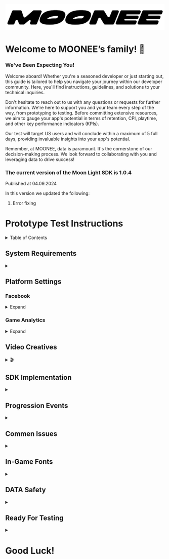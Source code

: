 &nbsp;&nbsp;&nbsp;&nbsp;&nbsp;&nbsp;&nbsp;&nbsp;&nbsp;&nbsp;&nbsp;&nbsp;&nbsp;&nbsp;&nbsp;&nbsp;&nbsp;&nbsp;&nbsp;&nbsp;&nbsp;&nbsp;&nbsp;&nbsp;&nbsp;&nbsp;&nbsp;&nbsp;&nbsp;&nbsp;&nbsp;&nbsp;&nbsp;&nbsp;&nbsp;&nbsp;&nbsp;&nbsp;&nbsp;&nbsp;&nbsp;&nbsp;&nbsp;&nbsp;&nbsp;&nbsp;&nbsp;&nbsp;&nbsp;&nbsp;&nbsp;&nbsp;&nbsp;&nbsp;&nbsp;&nbsp;&nbsp;&nbsp;&nbsp;&nbsp;&nbsp;&nbsp;&nbsp;&nbsp;&nbsp;&nbsp;&nbsp;&nbsp;&nbsp;&nbsp;&nbsp;&nbsp;&nbsp;&nbsp;&nbsp;&nbsp;&nbsp;&nbsp;&nbsp;&nbsp;&nbsp;&nbsp;&nbsp;&nbsp;&nbsp;&nbsp;&nbsp;&nbsp;&nbsp;&nbsp;&nbsp;&nbsp;&nbsp;&nbsp;&nbsp;&nbsp;&nbsp;&nbsp;&nbsp;&nbsp;&nbsp;&nbsp;&nbsp;&nbsp;&nbsp;&nbsp;&nbsp;&nbsp;&nbsp;&nbsp;&nbsp;&nbsp;&nbsp;&nbsp;&nbsp;&nbsp;&nbsp;&nbsp;&nbsp;&nbsp;&nbsp;&nbsp;&nbsp;&nbsp;&nbsp;&nbsp;&nbsp;&nbsp;&nbsp;&nbsp;&nbsp;&nbsp;&nbsp;&nbsp;&nbsp;&nbsp;&nbsp;&nbsp;&nbsp;&nbsp;&nbsp;&nbsp;&nbsp;&nbsp;&nbsp;&nbsp;&nbsp;&nbsp;&nbsp;&nbsp;&nbsp;&nbsp;&nbsp;&nbsp;&nbsp;&nbsp;&nbsp;&nbsp;&nbsp;&nbsp;&nbsp;&nbsp;&nbsp;&nbsp;&nbsp;&nbsp;&nbsp;&nbsp;&nbsp;&nbsp;&nbsp;&nbsp;&nbsp;&nbsp;&nbsp;&nbsp;&nbsp;&nbsp;&nbsp;&nbsp;&nbsp;&nbsp;&nbsp;&nbsp;&nbsp;&nbsp;&nbsp;&nbsp;&nbsp;&nbsp;&nbsp;&nbsp;&nbsp;&nbsp;&nbsp;&nbsp;&nbsp;&nbsp;&nbsp;
![LOGO](images/logoOutline.png) 

# Welcome to MOONEE’s family! 🚀
### We've Been Expecting You!
Welcome aboard! Whether you're a seasoned developer or just starting out, this guide is tailored to help you navigate your journey within our developer community. Here, you'll find instructions, guidelines, and solutions to your technical inquiries.

Don't hesitate to reach out to us with any questions or requests for further information. We're here to support you and your team every step of the way, from prototyping to testing. Before committing extensive resources, we aim to gauge your app's potential in terms of retention, CPI, playtime, and other key performance indicators (KPIs).

Our test will target US users and will conclude within a maximum of 5 full days, providing invaluable insights into your app's potential.

Remember, at MOONEE, data is paramount. It's the cornerstone of our decision-making process. We look forward to collaborating with you and leveraging data to drive success!


### The current version of the Moon Light SDK is 1.0.4
Published at 04.09.2024

In this version we updated the following:  
1. Error fixing


# Prototype Test Instructions

<details>
  <summary>Table of Contents</summary>
  
  1. [System Requirements](#system-requirements)
  2. [Platform Settings](#platform-settings)  
    A. [Facebook](#facebook)  
    B. [Game Analytics](#game-analytics)  
  5. [Video Creatives](#video-creatives)
  6. [SDK Implementation](#sdk-implementation)
  7. [Progression Events](#progression-events)
  8. [Commen Issues](#commen-issues)
  9. [In-Game Fonts](#in-game-fonts)
  10. [DATA Safety](#data-safety)  
      A. [Android](#android)  
      B. [iOS](#ios)  
      C. [Facebbok Data Checkup](#facebbok-data-checkup)  
  11. [Ready For Testing](#ready-for-testing)
</details>

## System Requirements
<details>
  <summary></summary>
  
  - Unity Editor 2022 or higher (2022 LTS version)
  - Android:
    - Minimum SDK: Lollipop 5.0 (API 22)
    - Scripting backend: IL2CPP
  - iOS:
    - Target minimum iOS Version: 13.0
    - Scripting backend: IL2CPP
  - Xcode should be the most updated
  - 
</details>

## Platform Settings

  ### Facebook
  <details>
    <summary>Expand</summary>

#### 1: Sign in the [Facebook UI](https://developers.facebook.com/apps)

#### 2: Create an app
Press "Create app"  
![FB_CreateApp](images/FB_CreateApp.png)    
The following manual by Meta explains how to create an app: [Manual](https://developers.facebook.com/docs/development/create-an-app/)

#### 3: Use cases:
When asked "What do you want your app to do?" Choose "other"  
![FB_Other](images/FB_Other.png)  

#### 4: App details: 
Choose "Consumer" 
![FB_Consumer](images/FB_Consumer.png)

#### 5: Create a valid privacy policy and User data deletion

  A. Create Privacy policy on: [this link](https://app-privacy-policy-generator.firebaseapp.com/)  
  B. After creating, download it and open it on Google Docs.  
  C. Under "File" choose "Publish to the web" and it will create you a Privacy Policy link.  
  D. Go to "App Setting / Basic" 
  D. Insert the created link on Both privacy policy and User data deletion sections, and choose the needed Category and Sub-Category (Hyper Casual, Hybrid etc.).
![FB_Privacy](images/FB_Privacy.png)

#### 6: Choose and add your platform

  A. Go to "App Setting / Basic"
  B. Scroll to the bottom 
  C. See "+ Add Platform"
  D. Android: fill the package name (it’s the bundle),
  E. iOS: fill App’s ID and Bundle ID.  
  F. Other sections or to confirm ownership are not mandatory so don’t worry about it!  
  G. Click “Save Changes”.
   ![FBaddPlatform](images/FBaddPlatform.png)
   ![FB_ChooseAndroid](images/FB_ChooseAndroid.png)
   ![FB_ChoosGP](images/FB_ChoosGP.png)

#### 7: Activate your app

Make sure to set the status on the first row to "Live".
![live app](images/liveAppMeta.png)

#### 8: Add Moonee’s Ad Account ID

For us to be able to test your game, we need to connect it to our Ad Account:  
  a. Go to Settings -> Advanced and fill the needed info:  
  b. Scroll down to the section “Advertising Accounts” and insert Moonee’s Ad Account ID:`267507499172466`.
![account](images/AccountID.png)

#### 9: Verify data

You can download + open the app and check on FB Developer main dashboard if you’re seeing data of last date installs.

#### 10: Share IDs in the Slack Channel:
1. Log into the [Meta developer portal.](https://developers.facebook.com/) 
2. Navigate to My Apps in the top right corner.
3. Select the app for which you would like to access your decryption key.
4. Select Settings > Basic.
5. Scroll to the Android section.
6. Look for Install Referrer Decryption Key under the Google Play header.
7. Copy the Install Referrer Decryption Key and the Facebook App ID and share them in the slack channel
![FB_for_devs_decryption_key](images/FB_for_devs_decryption_key.png)

#### 11: Add Moonee members to the meta app:
Accounts:  
1. ruth.adler.2021 OR ruth.a@moonee.io  
2. nadav.k19  OR nadav.k@moonee.io  
3. facundourq.m OR facundo.u@moonee.io  

![FB_add_users](images/FB_add_users.png)


  </details>

  ### Game Analytics 
  <details>
    <summary>Expand</summary>
    
Game Analytics data serves as a crucial tool for determining retention rates and playtime. Progression events are instrumental in this determination, operating within the backend infrastructure. Currently, it's imperative that every level (or minute, particularly in Idle games) incorporates Game Analytics events and Adjust events for optimal tracking and analysis.
The SDK is sending the events automatically to GA from progression events part. If for some reason this is not working, let us know. 
This section is here for cases where you are not using the events methods.

1. Create a Game analytics account and asset using this [link](https://tool.gameanalytics.com/login?redirect=%252F).
2. If your game is level-based, make sure to have the events:
   - Start
   - Complete
   - Fail
3. Make sure to have the level events naming in the format:
   - “Level0001”
   - “Level0002”  
   (Make sure to start from level 0001 and not from 0000)
4. Grant us Admin access to the app on Game Analytics: 
   - Settings -> Users -> Invite users -> for this user erez@moonee.io
  </details>

## Video Creatives

<details>
  <summary>🎬</summary>
Please check all the following points before sending the recordings—it’ll make the process smoother for everyone!
  
  ### 📏 Size Requirements
  - **Resolution:** `1080x1350`
  - **File Format:** `MP4`
  - **Platform Compatibility:** We’re testing on **Facebook**, so ensure that all UI elements and game details are visible and not cut off. Keep file sizes manageable for easy downloading.

  ### 🔊 Sound Guidelines
  - **Music:** Avoid adding background music. We’ll test various music options ourselves, but if you have a preferred track, feel free to send it separately.
  - **Game Sounds:** Include in-game sounds that add satisfaction to gameplay. These tend to improve performance in creatives, so be sure all game sounds are present.

  ### ⏰ Length Preferences
  - **Duration:** Keep videos **above 30 seconds**.
  - **Editing Flexibility:** Although we’ll edit as needed, we prefer full level playthroughs and a variety of content to select from.

  ### 🎮 Content Requirements
  - **Fails & Wins:** Capture both **fail** and **win** moments. Ideally, provide two versions—one highlighting failures and the other victories.
  - **Background:** Use a **green background** if possible, allowing us more flexibility to test variations.
  - **Tutorial Hand:** Include a tutorial hand animation, This helps new users understand the game quickly. [Download file 1](https://github.com/weareMOONEE/Moonee_Test/raw/main/images/Pencil.png?download=1). [Download file 2](https://github.com/weareMOONEE/Moonee_Test/raw/main/images/applepencil-story.png). [Download file 1](https://username.github.io/Moonee_Test/images/Pencil.png)

  - **Gameplay Variety:** Showcase game boosters, upgrades, and different locations. Avoid slow gameplay; highlight exciting moments to keep the content engaging.

  ### 🎥 Recording Tips
  - **Use Unity Recorder:** We recommend using the official **Unity Recorder** package. It captures footage directly from the engine in the required resolutions, eliminating the need for external software. Install it from the **Unity Package Manager** under Unity Registry packages.
  - **Accessing Unity Recorder:**
    - Go to **Window > General > Recorder > Recorder Window**:
      ![recorderWindow](images/recorderWindow.png)
      ![recorderWindow](images/recordNew.png)
  - **Setup Steps:**
    - Click **Add Recorder** – choose **Movie Sequence** and remove any **Image Sequence**.
    - Set **Source** to **Game View**.
    - Adjust **FPS** to 60/30.
    - Select output resolution as **Custom** (`W1080xH1350`) and record from **Game View**.
  - **Start Recording:** Once setup is complete, press **Start Recording**. The footage will save to your designated folder.

  For further assistance, refer to the official Unity documentation: [Unity Recorder Guide](https://docs.unity3d.com/Packages/com.unity.recorder@3.0/manual/index.html).

</details>

## SDK Implementation
<details>
  <summary></summary>  
**Please remove all other SDK’s before implementing Moon SDK!**    


   1. Downloading the MOON SDK   
The current version of the MOON Light SDK is version 1.0.3  (link is sent by slack bot)  
**Notice: For this test use only Facebook, Game analytics and Adjust SDKs features!**
  2. Setting Up Moon SDK:

  3. Import MoonSDK.unitypackage into your unity project.
  
  4. The MoonSDKScene must be the first in the list in the build settings, after initialization it will load the next scene in the list (with index 1).

     ![MoonSDKScene](images/MooneeScene.png)
     
  5. Use only Facebook, Game Analytics and Adjust Basic.  

     ![1.0.3](images/1.0.3.png)
    
  6. Open MoonSDK settings and fill in all app keys for analytics and advertising services which you want to use and press Check and Sync Settings button
    
     ![SyncSettings](images/SyncSettings.png)
 
 7. Initialization: Moon SDK is initialized automatically from the Moon SDK scene.


</details>
    
## Progression Events
<details>
  <summary></summary>
  
**Levels progression events sends events to Adjust and Game Analytics:**  
We utilize two key events related to game level progression: `LevelDataStartEvent` and `LevelDataCompleteEvent`.

`LevelDataStartEvent` is sent at the beginning of the level
1. `coinsAmount` - Indicates the main currency current amount (In level 1, if the users start with 0, send 0.)
2. `purchaseIDs` - Indicates which in-app purchases the user made before starting this level, since the last time this event was sent.

Use it as described below:

     MoonSDK.SendLevelDataStartEvent(levelIndex, coinsAmount, purchaseIDs);


`LevelDataCompleteEvent`  is sent at the end of the level:
1. `LevelStatus` - Indicates the current status of the level, which could be "start" when the level begins, "fail" if the player fails to complete it, or "complete" if the player finishes it without winning.
2. `levelIndex` - Indicates level index, Make sure to send it as 1 int. Since we are sending that to GA, the SDK will trasfer that to 0001 to be allgned with Game Analytics format. Make sure to start from level 1 and not from 0.
3. `LevelResult` - Represents the outcome of the level, which could be "win" if the player successfully completes it or "fail" if the player fails to complete it.
4. `isContinue` - A boolean argument that indicates whether the player is continuing the level from where they left off (true) or starting it from the beginning (false). This is particularly useful for long idle levels or when there's a revive   
     option. If the game doesn't have these features, it should be set to false by default.
5. `coinsAmount` - Shows the current amount of the main currency once the level is completed. I played level 1, during the level got 10 and lost 5. In the complete screen I was given 2 more. you should send: 10-5+2 = 7.  
6. `movesAmount` - The number of moves the player made to complete the level.

Use it as described below:

     MoonSDK.SendLevelDataCompleteEvent(LevelStatus.complete, levelIndex, LevelResult.win, isContinue, coinsAmount, movesAmount);

For the in game store data, use the following (the rest is aoutomatic):

      MoonSDK.OpenInGameStore(); // Execute when user opens the store
      MoonSDK.CloseInGameStore(); // Execute when user closes the store

For the in game store data, use the following (the rest is aoutomatic):

      MoonSDK.OpenInGameStore(); // Execute when user opens the store
      MoonSDK.CloseInGameStore(); // Execute when user closes the store

**Note!** Rememeber to add every Rewarded Video you are using!   
Adding the folowing part `"rewardedVideoName");` at the end of the function mentioned [here](#rewarded-video-ads-api)
      
**Note**: In this part it is crutial to check:  
     - **A.** Token to Adjust for EACH event  
     - **B.**  No spaces before and after the token    
     - **C** Make sure to **copy/paste** the tokens!!!   
     
</details>


## Commen Issues
<details>
  <summary></summary>  
Commen issues can be found here as well as in the "issue" section.  
Please add your comments there as well, to allow other to gain from it.  

**Importnat comments:**
1. Please remove External Dependency manager folder from the project and import the latest one.
2. After adding the keys and tokens, make sure **not** to disable the checkmarks for the basic.
3. Use only Facebook, Game Analytics and Adjust Basic. Leave all other sections in the inspector unmarked.
4. If you encounter any issues with Firebase, Applovin or any other, remove the check mark from the corresponding box in that section.
5. Use both methods of progression events: to Adjust and to Game Analytics. Soon we will be changing it to one method sending to both platforms.
6. When updating the SDK version, pleaese remove MoonSDK folder and after that import the new package.
7. If you are reciving an error of an adaptor: missing id, or anyother adaptor case, remove that missed downloaded adptor.
8. Since you are not using monetization you need to remove Google Adapter, See how in SDK implementations section. 


</details>

## In-Game Fonts
<details>
  <summary></summary>  
In terms of in-game fonts, they must be official fonts from Google Fonts or Liberation Sans from Unity. Follow these steps to ensure compliance with font licensing:

1. Use only fonts from the Google Fonts library or Liberation Sans from Unity.
2. After selecting the relevant font, ensure you have the license for the game code as a text file.
3. Rename the license file to the following format: `Fontname_license.txt`.
4. Place both the font file and its license file in the Fonts directory of your project.
5. The most common font licenses are OFL (Open Font License) and Apache License.
6. Copy everything in the StreamingAssets directory to add a new licensed font, which will be automatically added to the build.
7. Fonts from Google Fonts can be used for both Android and iOS games. You can find them at [Google Fonts](https://fonts.google.com/).
8. Unity typically has two built-in fonts:
   * Liberation Sans (free to use)
   * Arial (note: Arial is not free to use)
9. Refer to the following guides for embedding custom fonts in games:
   * Unity - Manual: [Font Assets](https://docs.unity3d.com/Manual/class-Font.html).

By adhering to these guidelines, you ensure that your game uses licensed fonts responsibly and legally.

</details>

## DATA Safety
<details>
  <summary></summary>

### Android
<details>
  <summary></summary>
To complete the Data Safety form required by the Google Store, please adhere to the following steps:

Access the Google Play Console for your application.
Navigate to the "Data safety" section within the console.
Answer the questions as below:  

**Overview:**  
Please read the following instructions carefully to ensure that you are not collecting data beyond the parameters outlined below. If, however, you find that you are inadvertently collecting additional data, please promptly contact us for further assistance. It is essential to adhere strictly to the specified data collection guidelines to maintain compliance and transparency with our policies.  

**Data collection and security:**  
Does your app collect or share any of the required user data types? _Yes_
  - Is all of the user data collected by your app encrypted in transit? _Yes_
  - Which of the following methods of account creation does your app support? _My app does not allow users to create an account_
  - Do you provide a way for users to request that their data is deleted? (Optional) _No_ 

**Data types:**  
Select all of the user data types collected or shared by your app.
- Location: _None_
- Personal info: _None_
- Financial info: _None_
- Health and fitness: _None_
- Messages: _None_
- Photos and videos: _None_
- Audio files: _None_
- Files and docs: _None_
- Calendar: _None_
- Contacts: _None_
- App activity: App interactions (Information about how a user interacts with your app. For example, the number of times they visit a page, or what they tap on.)
- Web browsing: _None_
- App info and performance: Crash logs
- Device or other IDs: Device or other IDs

**Data usage and handling** _Manage in the errow for both types:_

App Activity / App interactions:
  - Is this data collected, shared, or both? _Collected_
  - Is this data processed ephemerally? _Yes, this collected data is processed ephemerally_
  - Is this data required for your app, or can users choose whether it's collected? _Data collection is required_
  - Why is this user data collected? App functionality, Analytics, Advertising or marketing

Device or other IDs:
  - Is this data collected, shared, or both? _Collected_
  - Is this data processed ephemerally? _Yes, this collected data is processed ephemerally_
  - Is this data required for your app, or can users choose whether it's collected? _Data collection is required_
  - Why is this user data collected? _App functionality, Analytics, Advertising or marketing_
    
**Preview:**  
See that all of the above is correct, and press save.
If you can't see the save button, there are 3dots there, that "save" is one othe options in them.

</details>


### iOS
<details>
  <summary></summary>
To complete the Data Safety form required by the App Store, please adhere to the following steps:

Access the App Play Connect for your application.
Navigate to the "App Privacy" section within the console.
Answer the questions as below:  

**Privacy Policy**  
User Privacy Choices URL: Please provide Moonne's URL: https://moonee.io/privacy-policy/

**Data Collection**  
Do you or your third-party partners collect data from this app? _Yes, we collect data from this app_

**Data Types**  
- Contact Info: _None_
- Health & Fitness: _None_
- Financial Info: _None_
- Location: _None_
- Sensitive Info: _None_
- Contacts: _None_
- User Content: _None_
- Browsing History: _None_
- Search History: _None_
- Identifiers: _Device ID_
- Usage Data: _Product Interaction,Advertising Data_
- Diagnostics: _Crash Data, Performance Data_
- Surroundings: _None_
- Body: _None_
- Other Data: _None_


Identifiers/ Device ID:
- Indicate how device IDs collected from this app are being used by you or your third-party partners? _Third-Party Advertising,Developer’s Advertising or Marketing_
- Are the device IDs collected from this app linked to the user’s identity? _No, device IDs collected from this app are not linked to the user’s identity_
- Do you or your third-party partners use device IDs for tracking purposes? _Yes, we use device IDs for tracking purposes_

Usage Data/ Product Interaction:
- Indicate how Product Interaction collected from this app are being used by you or your third-party partners? _Third-Party Advertising, Developer’s Advertising or Marketing, Analytics,Product Personalization, App Functionality_
- Are the Product Interaction data collected from this app linked to the user’s identity? _No, Product Interaction data collected from this app are not linked to the user’s identity_
- Do you or your third-party partners use device IDs for tracking purposes? _Yes, we use device IDs for tracking purposes_

Usage Data/ Advertising Data:
- Indicate how Advertising Data collected from this app are being used by you or your third-party partners? _Third-Party Advertising,Developer’s Advertising or Marketing, Analytics,Product Personalization, App Functionality_
- Are the Advertising Data collected from this app linked to the user’s identity? _No, Advertising Data collected from this app are not linked to the user’s identity_
- Do you or your third-party partners use Advertising Data for tracking purposes? _Yes, we use Advertising Data for tracking purposes_

Diagnostics/ Crash Data:
- Indicate how crash data collected from this app are being used by you or your third-party partners? _Developer’s Advertising or Marketing, Analytics_
- Are the crash data collected from this app linked to the user’s identity? _No, crash data collected from this app are not linked to the user’s identity_
- Do you or your third-party partners use crash data for tracking purposes? _Yes, we use crash data for tracking purposes_

Diagnostics/ Performance Data:
- Indicate how performance data collected from this app are being used by you or your third-party partners? _Third-Party Advertising, Developer’s Advertising or Marketing, Analytics,Product Personalization, App Functionality_
- Are the performance data collected from this app linked to the user’s identity? _No, performance data collected from this app are not linked to the user’s identity_
- Do you or your third-party partners use performance data for tracking purposes? _Yes, we use performance data for tracking purposes_

</details>  

### Facebbok Data heckup 
<details>
  <summary></summary>
  
In case the Facebook UI is asking to craete data check up, use the following:  
Go to [https://developers.facebook.com/]  
Sign in and go to the app, the Data checkup will pop up  
1. Click on your app and press next  
![FB1](images/FB1.png)  
2. Under Do you have data controller choose No, Add data processor  
![FB2](images/FB2.png)  
3. Insert Moonee Publishing LTD as your data processor. From the category choose Advertising and Analytics and measurement. From the list of countries choose Israel and Poland  
![FB3](images/FB3.png)  
![FB4](images/FB4.png)  
4. For Have you provided the personal data of user to public authorities choose No, and for Which of the following processes do you have in place choose Required review of the legality of these requests and press next/  
![FB5](images/FB5.png)  
5. Tick all the boxes and press next.  
![FB6](images/FB6.png)  
6. Insert the Google Play store link and fill in the answers to the rest of the questions as following:  
![FB7](images/FB7.png)  
7. Same for iOS, insert the App Store link and fill in the answesr to the rest of the questions as following:  
![FB8](images/FB8.png)  
8. Tick the box and finish the checkup  
![FB9](images/FB9.png)  

</details>
</details>

## Ready For Testing
<details>
  <summary></summary>
  
1. Once you finish all of the above steps and your game is good to go, publish it on Google Play Store/ App Store.
2. Once the game is live, share in the Slack Channel the game’s store URL and its Facebook App ID.
3. Make sure you’ve done all the steps above
4. Get check for the following:
  - We are getting installs data from the app
  - We get levelDataStrat and levelDataComplete events from the app
</details>

# Good Luck! 

